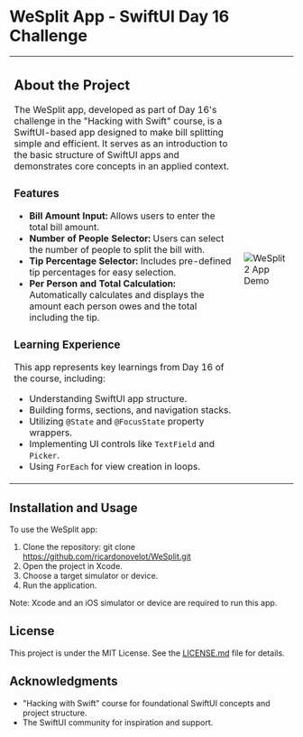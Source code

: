 # WeSplit App - SwiftUI Day 16 Challenge

<table>
<tr>
<td>

## About the Project

The WeSplit app, developed as part of Day 16's challenge in the "Hacking with Swift" course, is a SwiftUI-based app designed to make bill splitting simple and efficient. It serves as an introduction to the basic structure of SwiftUI apps and demonstrates core concepts in an applied context.

### Features

- **Bill Amount Input:** Allows users to enter the total bill amount.
- **Number of People Selector:** Users can select the number of people to split the bill with.
- **Tip Percentage Selector:** Includes pre-defined tip percentages for easy selection.
- **Per Person and Total Calculation:** Automatically calculates and displays the amount each person owes and the total including the tip.

### Learning Experience

This app represents key learnings from Day 16 of the course, including:
- Understanding SwiftUI app structure.
- Building forms, sections, and navigation stacks.
- Utilizing `@State` and `@FocusState` property wrappers.
- Implementing UI controls like `TextField` and `Picker`.
- Using `ForEach` for view creation in loops.

</td>
<td>

![WeSplit2 App Demo](https://github.com/ricardonovelot/WeSplit/assets/84286086/fc8e8e72-2fd6-4e6d-a003-f7da85554e1a)

</td>
</tr>
</table>

## Installation and Usage

To use the WeSplit app:

1. Clone the repository:
git clone https://github.com/ricardonovelot/WeSplit.git
2. Open the project in Xcode.
3. Choose a target simulator or device.
4. Run the application.

Note: Xcode and an iOS simulator or device are required to run this app.

## License

This project is under the MIT License. See the [LICENSE.md](LICENSE.md) file for details.

## Acknowledgments

- "Hacking with Swift" course for foundational SwiftUI concepts and project structure.
- The SwiftUI community for inspiration and support.

